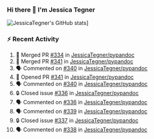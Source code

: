 ### Hi there 👋 I'm Jessica Tegner

![JessicaTegner's GitHub stats](https://github-readme-stats.vercel.app/api?username=jessicategner)]


### :zap: Recent Activity

<!--START_SECTION:activity-->
1. 🎉 Merged PR [#334](https://github.com/JessicaTegner/pypandoc/pull/334) in [JessicaTegner/pypandoc](https://github.com/JessicaTegner/pypandoc)
2. 🎉 Merged PR [#341](https://github.com/JessicaTegner/pypandoc/pull/341) in [JessicaTegner/pypandoc](https://github.com/JessicaTegner/pypandoc)
3. 🗣 Commented on [#340](https://github.com/JessicaTegner/pypandoc/pull/340#issuecomment-1701121611) in [JessicaTegner/pypandoc](https://github.com/JessicaTegner/pypandoc)
4. 💪 Opened PR [#341](https://github.com/JessicaTegner/pypandoc/pull/341) in [JessicaTegner/pypandoc](https://github.com/JessicaTegner/pypandoc)
5. 🗣 Commented on [#340](https://github.com/JessicaTegner/pypandoc/pull/340#issuecomment-1700761268) in [JessicaTegner/pypandoc](https://github.com/JessicaTegner/pypandoc)
6. 🔒 Closed issue [#336](https://github.com/JessicaTegner/pypandoc/issues/336) in [JessicaTegner/pypandoc](https://github.com/JessicaTegner/pypandoc)
7. 🗣 Commented on [#336](https://github.com/JessicaTegner/pypandoc/issues/336#issuecomment-1700754644) in [JessicaTegner/pypandoc](https://github.com/JessicaTegner/pypandoc)
8. 🗣 Commented on [#339](https://github.com/JessicaTegner/pypandoc/issues/339#issuecomment-1700750835) in [JessicaTegner/pypandoc](https://github.com/JessicaTegner/pypandoc)
9. 🔒 Closed issue [#337](https://github.com/JessicaTegner/pypandoc/issues/337) in [JessicaTegner/pypandoc](https://github.com/JessicaTegner/pypandoc)
10. 🗣 Commented on [#338](https://github.com/JessicaTegner/pypandoc/pull/338#issuecomment-1692281664) in [JessicaTegner/pypandoc](https://github.com/JessicaTegner/pypandoc)
<!--END_SECTION:activity-->
